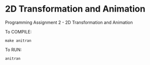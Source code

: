 # 2D Transformation and Animation

Programming Assignment 2 - 2D Transformation and Animation

To COMPILE:

    make anitran

To RUN:

    anitran
